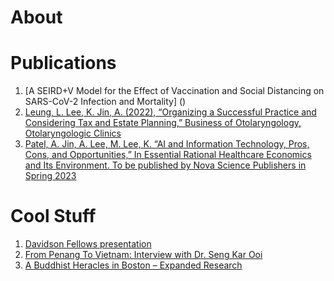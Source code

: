 # About

# Publications
1. [A SEIRD\+V Model for the Effect of Vaccination and Social Distancing on SARS\-CoV\-2 Infection and Mortality] ()
2. [Leung, L. Lee, K. Jin, A. (2022), “Organizing a Successful Practice and Considering Tax and Estate Planning,” Business of Otolaryngology, Otolaryngologic Clinics]()
3. [Patel, A. Jin, A. Lee, M. Lee, K.  “AI and Information Technology, Pros, Cons, and Opportunities,” In Essential Rational Healthcare Economics and Its Environment. To be published by Nova Science Publishers in Spring 2023]()

# Cool Stuff
1. [Davidson Fellows presentation](https://www.youtube.com/watch?v=lC3DmKuByLg) 
2. [From Penang To Vietnam: Interview with Dr. Seng Kar Ooi](https://drive.google.com/file/d/1c3BA7XlC9cNjSyosM-scYkhrYb-i7DrN/view)
3. [A Buddhist Heracles in Boston – Expanded Research](https://github.com/bibjin/bibjin.github.io/blob/main/Buddhist%20Heracles%20in%20Boston.pdf)
